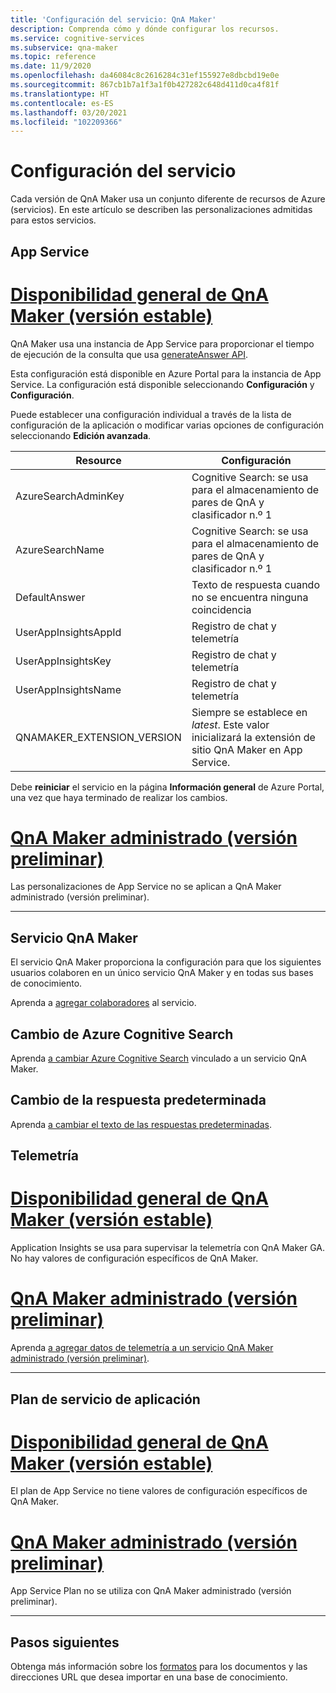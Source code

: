 ```yaml
---
title: 'Configuración del servicio: QnA Maker'
description: Comprenda cómo y dónde configurar los recursos.
ms.service: cognitive-services
ms.subservice: qna-maker
ms.topic: reference
ms.date: 11/9/2020
ms.openlocfilehash: da46084c8c2616284c31ef155927e8dbcbd19e0e
ms.sourcegitcommit: 867cb1b7a1f3a1f0b427282c648d411d0ca4f81f
ms.translationtype: HT
ms.contentlocale: es-ES
ms.lasthandoff: 03/20/2021
ms.locfileid: "102209366"
---
```

# <a name="service-configuration"></a>Configuración del servicio

Cada versión de QnA Maker usa un conjunto diferente de recursos de Azure (servicios). En este artículo se describen las personalizaciones admitidas para estos servicios. 

## <a name="app-service"></a>App Service

# <a name="qna-maker-ga-stable-release"></a>[Disponibilidad general de QnA Maker (versión estable)](#tab/v1)

QnA Maker usa una instancia de App Service para proporcionar el tiempo de ejecución de la consulta que usa [generateAnswer API](/rest/api/cognitiveservices/qnamaker4.0/runtime/generateanswer).

Esta configuración está disponible en Azure Portal para la instancia de App Service. La configuración está disponible seleccionando **Configuración** y **Configuración**.

Puede establecer una configuración individual a través de la lista de configuración de la aplicación o modificar varias opciones de configuración seleccionando **Edición avanzada**.

|Resource|Configuración|
|--|--|
|AzureSearchAdminKey|Cognitive Search: se usa para el almacenamiento de pares de QnA y clasificador n.º 1|
|AzureSearchName|Cognitive Search: se usa para el almacenamiento de pares de QnA y clasificador n.º 1|
|DefaultAnswer|Texto de respuesta cuando no se encuentra ninguna coincidencia|
|UserAppInsightsAppId|Registro de chat y telemetría|
|UserAppInsightsKey|Registro de chat y telemetría|
|UserAppInsightsName|Registro de chat y telemetría|
|QNAMAKER_EXTENSION_VERSION|Siempre se establece en _latest_. Este valor inicializará la extensión de sitio QnA Maker en App Service.|

Debe **reiniciar** el servicio en la página **Información general** de Azure Portal, una vez que haya terminado de realizar los cambios.

# <a name="qna-maker-managed-preview-release"></a>[QnA Maker administrado (versión preliminar)](#tab/v2)

Las personalizaciones de App Service no se aplican a QnA Maker administrado (versión preliminar).

---

## <a name="qna-maker-service"></a>Servicio QnA Maker

El servicio QnA Maker proporciona la configuración para que los siguientes usuarios colaboren en un único servicio QnA Maker y en todas sus bases de conocimiento.

Aprenda a [agregar colaboradores](./reference-role-based-access-control.md) al servicio.

## <a name="change-azure-cognitive-search"></a>Cambio de Azure Cognitive Search

Aprenda [a cambiar Azure Cognitive Search](./how-to/configure-QnA-Maker-resources.md#configure-qna-maker-to-use-different-cognitive-search-resource) vinculado a un servicio QnA Maker.

## <a name="change-default-answer"></a>Cambio de la respuesta predeterminada

Aprenda [a cambiar el texto de las respuestas predeterminadas](How-To/change-default-answer.md). 

## <a name="telemetry"></a>Telemetría

# <a name="qna-maker-ga-stable-release"></a>[Disponibilidad general de QnA Maker (versión estable)](#tab/v1)

Application Insights se usa para supervisar la telemetría con QnA Maker GA. No hay valores de configuración específicos de QnA Maker.

# <a name="qna-maker-managed-preview-release"></a>[QnA Maker administrado (versión preliminar)](#tab/v2)

Aprenda [a agregar datos de telemetría a un servicio QnA Maker administrado (versión preliminar)](How-To/get-analytics-knowledge-base.md). 

---

## <a name="app-service-plan"></a>Plan de servicio de aplicación

# <a name="qnamaker-ga-stable-release"></a>[Disponibilidad general de QnA Maker (versión estable)](#tab/v1)

El plan de App Service no tiene valores de configuración específicos de QnA Maker.

# <a name="qnamaker-managed-preview-release"></a>[QnA Maker administrado (versión preliminar)](#tab/v2)

App Service Plan no se utiliza con QnA Maker administrado (versión preliminar).

---

## <a name="next-steps"></a>Pasos siguientes

Obtenga más información sobre los [formatos](reference-document-format-guidelines.md) para los documentos y las direcciones URL que desea importar en una base de conocimiento.
